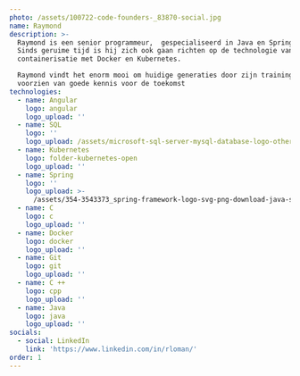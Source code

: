 ```yaml
---
photo: /assets/100722-code-founders-_83870-social.jpg
name: Raymond
description: >-
  Raymond is een senior programmeur,  gespecialiseerd in Java en Spring Boot.
  Sinds geruime tijd is hij zich ook gaan richten op de technologie van
  containerisatie met Docker en Kubernetes. 

  Raymond vindt het enorm mooi om huidige generaties door zijn trainingen, te
  voorzien van goede kennis voor de toekomst
technologies:
  - name: Angular
    logo: angular
    logo_upload: ''
  - name: SQL
    logo: ''
    logo_upload: /assets/microsoft-sql-server-mysql-database-logo-others-small.png
  - name: Kubernetes
    logo: folder-kubernetes-open
    logo_upload: ''
  - name: Spring
    logo: ''
    logo_upload: >-
      /assets/354-3543373_spring-framework-logo-svg-png-download-java-spring-1.png
  - name: C
    logo: c
    logo_upload: ''
  - name: Docker
    logo: docker
    logo_upload: ''
  - name: Git
    logo: git
    logo_upload: ''
  - name: C ++
    logo: cpp
    logo_upload: ''
  - name: Java
    logo: java
    logo_upload: ''
socials:
  - social: LinkedIn
    link: 'https://www.linkedin.com/in/rloman/'
order: 1
---
```


